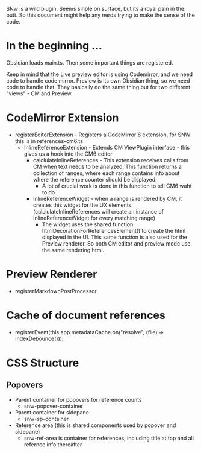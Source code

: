 SNw is a wild plugin. Seems sinple on surface, but its a royal pain in the butt. So this document might help any nerds trying to make the sense of the code.

# In the beginning ...
Obsidian loads main.ts. Then some important things are registered.

Keep in mind that the Live preview editor is using Codemirror, and we need code to handle code mirror. Preview is its own Obsidian thing, so we need code to handle that. They basically do the same thing but for two different "views" - CM and Preview.

# CodeMirror Extension

- registerEditorExtension - Registers a CodeMirror 6 extension, for SNW this is in references-cm6.ts 
  - InlineReferenceExtension - Extends CM ViewPlugin interface - this gives us a hook into the CM6 editor
    - calclulateInlineReferences - This extension receives calls from CM when text needs to be analyzed. This function returns a collection of ranges, where each range contains info about where the reference counter should be displayed.
       - A lot of crucial work is done in this function to tell CM6 waht to do
    - InlineReferenceWidget - when a range is rendered by CM, it creates this widget for the UX elements (calclulateInlineReferences will create an instance of InlineReferenceWidget for every matching range)
      - The widget uses the shared function htmlDecorationForReferencesElement() to create the html displayed in the UI. This same function is also used for the Preview renderer. So both CM editor and preview mode use the same rendering html.

# Preview Renderer
- registerMarkdownPostProcessor


# Cache of document references
- registerEvent(this.app.metadataCache.on("resolve", (file) => indexDebounce()));



# CSS Structure
## Popovers
- Parent container for popovers for reference counts
  - snw-popover-container
- Parent container for sidepane
  - snw-sp-container
- Reference area (this is shared components used by popover and sidepane)
  - snw-ref-area is container for references, including title at top and all refernce info thereafter
